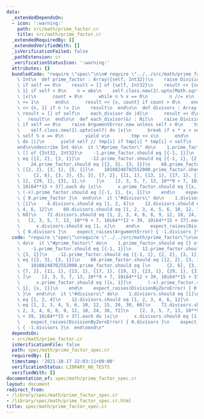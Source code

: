 ```yaml
---
data:
  _extendedDependsOn:
  - icon: ':warning:'
    path: src/math/prime_factor.cr
    title: src/math/prime_factor.cr
  _extendedRequiredBy: []
  _extendedVerifiedWith: []
  _isVerificationFailed: false
  _pathExtension: cr
  _verificationStatusIcon: ':warning:'
  attributes: {}
  bundledCode: "require \"spec\"\n\n# require \"../../src/math/prime_factor\"\nstruct\
    \ Int\n  def prime_factor : Array({self, Int32})\n    raise DivisionByZeroError.new\
    \ if self == 0\n    result = [] of {self, Int32}\n    result << {self.class.new(-1),\
    \ 1} if self < 0\n    n = abs\n    self.class.new(2).upto(Math.sqrt(n).ceil) do\
    \ |x|\n      count = 0\n      while n % x == 0\n        n //= x\n        count\
    \ += 1\n      end\n      result << {x, count} if count > 0\n    end\n    result\
    \ << {n, 1} if n != 1\n    result\n  end\n\n  def divisors : Array(self)\n   \
    \ result = [] of self\n    each_divisor do |d|\n      result << d\n    end\n \
    \   result\n  end\n\n  def each_divisor(&) : Nil\n    raise DivisionByZeroError.new\
    \ if self == 0\n    raise ArgumentError.new unless self > 0\n    tmp = [] of self\n\
    \    self.class.new(1).upto(self) do |x|\n      break if x * x > self\n      if\
    \ self % x == 0\n        yield x\n        tmp << x\n      end\n    end\n    (0...tmp.size).reverse_each\
    \ do |i|\n      yield self // tmp[i] if tmp[i] * tmp[i] < self\n    end\n  end\n\
    end\n\ndescribe Int do\n  it \"#prime_factor\" do\n    1.prime_factor.should eq\
    \ [] of {Int32, Int32}\n    -1.prime_factor.should eq [{-1, 1}]\n    12.prime_factor.should\
    \ eq [{2, 2}, {3, 1}]\n    -12.prime_factor.should eq [{-1, 1}, {2, 2}, {3, 1}]\n\
    \    24.prime_factor.should eq [{2, 3}, {3, 1}]\n    60.prime_factor.should eq\
    \ [{2, 2}, {3, 1}, {5, 1}]\n    10108248702552000.prime_factor.should eq [\n \
    \     {2, 6}, {3, 3}, {5, 3}, {7, 2}, {11, 1}, {13, 1}, {17, 1}, {19, 1}, {23,\
    \ 1}, {29, 1}, {31, 1},\n    ]\n    [2, 3, 5, 7, 13, 10**9 + 7, 10i64**12 + 39,\
    \ 10i64**15 + 37].each do |x|\n      x.prime_factor.should eq [{x, 1}]\n     \
    \ (-x).prime_factor.should eq [{-1, 1}, {x, 1}]\n    end\n    expect_raises(DivisionByZeroError)\
    \ { 0.prime_factor }\n  end\n\n  it \"#divisors\" do\n    1.divisors.should eq\
    \ [1]\n    4.divisors.should eq [1, 2, 4]\n    12.divisors.should eq [1, 2, 3,\
    \ 4, 6, 12]\n    60.divisors.should eq [1, 2, 3, 4, 5, 6, 10, 12, 15, 20, 30,\
    \ 60]\n    72.divisors.should eq [1, 2, 3, 4, 6, 8, 9, 12, 18, 24, 36, 72]\n \
    \   [2, 3, 5, 7, 13, 10**9 + 7, 10i64**12 + 39, 10i64**15 + 37].each do |x|\n\
    \      x.divisors.should eq [1, x]\n    end\n    expect_raises(DivisionByZeroError)\
    \ { 0.divisors }\n    expect_raises(ArgumentError) { -1.divisors }\n  end\nend\n"
  code: "require \"spec\"\nrequire \"../../src/math/prime_factor\"\n\ndescribe Int\
    \ do\n  it \"#prime_factor\" do\n    1.prime_factor.should eq [] of {Int32, Int32}\n\
    \    -1.prime_factor.should eq [{-1, 1}]\n    12.prime_factor.should eq [{2, 2},\
    \ {3, 1}]\n    -12.prime_factor.should eq [{-1, 1}, {2, 2}, {3, 1}]\n    24.prime_factor.should\
    \ eq [{2, 3}, {3, 1}]\n    60.prime_factor.should eq [{2, 2}, {3, 1}, {5, 1}]\n\
    \    10108248702552000.prime_factor.should eq [\n      {2, 6}, {3, 3}, {5, 3},\
    \ {7, 2}, {11, 1}, {13, 1}, {17, 1}, {19, 1}, {23, 1}, {29, 1}, {31, 1},\n   \
    \ ]\n    [2, 3, 5, 7, 13, 10**9 + 7, 10i64**12 + 39, 10i64**15 + 37].each do |x|\n\
    \      x.prime_factor.should eq [{x, 1}]\n      (-x).prime_factor.should eq [{-1,\
    \ 1}, {x, 1}]\n    end\n    expect_raises(DivisionByZeroError) { 0.prime_factor\
    \ }\n  end\n\n  it \"#divisors\" do\n    1.divisors.should eq [1]\n    4.divisors.should\
    \ eq [1, 2, 4]\n    12.divisors.should eq [1, 2, 3, 4, 6, 12]\n    60.divisors.should\
    \ eq [1, 2, 3, 4, 5, 6, 10, 12, 15, 20, 30, 60]\n    72.divisors.should eq [1,\
    \ 2, 3, 4, 6, 8, 9, 12, 18, 24, 36, 72]\n    [2, 3, 5, 7, 13, 10**9 + 7, 10i64**12\
    \ + 39, 10i64**15 + 37].each do |x|\n      x.divisors.should eq [1, x]\n    end\n\
    \    expect_raises(DivisionByZeroError) { 0.divisors }\n    expect_raises(ArgumentError)\
    \ { -1.divisors }\n  end\nend\n"
  dependsOn:
  - src/math/prime_factor.cr
  isVerificationFile: false
  path: spec/math/prime_factor_spec.cr
  requiredBy: []
  timestamp: '2021-10-17 22:03:11+09:00'
  verificationStatus: LIBRARY_NO_TESTS
  verifiedWith: []
documentation_of: spec/math/prime_factor_spec.cr
layout: document
redirect_from:
- /library/spec/math/prime_factor_spec.cr
- /library/spec/math/prime_factor_spec.cr.html
title: spec/math/prime_factor_spec.cr
---
```

